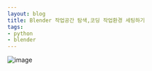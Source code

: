 ```yaml
---
layout: blog
title: Blender 작업공간 탐색,코딩 작업환경 세팅하기
tags:
- python
- blender
---
```


 

![image](https://user-images.githubusercontent.com/44631748/236800172-b0595370-8be8-4540-bbb8-762c8b3c6fa6.png)
